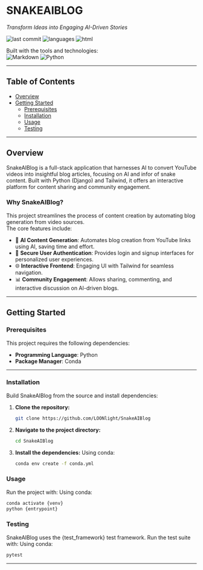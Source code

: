 # SNAKEAIBLOG

*Transform Ideas into Engaging AI-Driven Stories*

![last commit](https://img.shields.io/github/last-commit/LOONlight/SnakeAIBlog?label=last%20commit)
![languages](https://img.shields.io/github/languages/count/LOONlight/SnakeAIBlog?label=languages)
![html](https://img.shields.io/badge/html-64.6%25-blue)

Built with the tools and technologies:  
![Markdown](https://img.shields.io/badge/Markdown-000000?logo=markdown&logoColor=white) 
![Python](https://img.shields.io/badge/Python-3776AB?logo=python&logoColor=white)

---

## Table of Contents
- [Overview](#overview)
- [Getting Started](#getting-started)
  - [Prerequisites](#prerequisites)
  - [Installation](#installation)
  - [Usage](#usage)
  - [Testing](#testing)

---

## Overview
SnakeAIBlog is a full-stack application that harnesses AI to convert YouTube videos into insightful blog articles, focusing on AI and infor of snake content. Built with Python (Django) and Tailwind, it offers an interactive platform for content sharing and community engagement.

### Why SnakeAIBlog?
This project streamlines the process of content creation by automating blog generation from video sources.  
The core features include:

- 📝 **AI Content Generation**: Automates blog creation from YouTube links using AI, saving time and effort.  
- 🔐 **Secure User Authentication**: Provides login and signup interfaces for personalized user experiences.  
- 🌐 **Interactive Frontend**: Engaging UI with Tailwind for seamless navigation.  
- 📊 **Community Engagement**: Allows sharing, commenting, and interactive discussion on AI-driven blogs.  

---

## Getting Started

### Prerequisites
This project requires the following dependencies:

- **Programming Language**: Python  
- **Package Manager**: Conda  

---

### Installation
Build SnakeAIBlog from the source and install dependencies:

1. **Clone the repository:**
   ```bash
   git clone https://github.com/LOONlight/SnakeAIBlog
2. **Navigate to the project directory:**
   ```bash
   cd SnakeAIBlog
3. **Install the dependencies:**
Using conda:
   ```bash
   conda env create -f conda.yml

### Usage
Run the project with:
Using conda:
  ```bash
  conda activate {venv}
  python {entrypoint}
  ```
### Testing
SnakeAIBlog uses the {test_framework} test framework. Run the test suite with:
Using conda:
```bash
pytest
```

---


